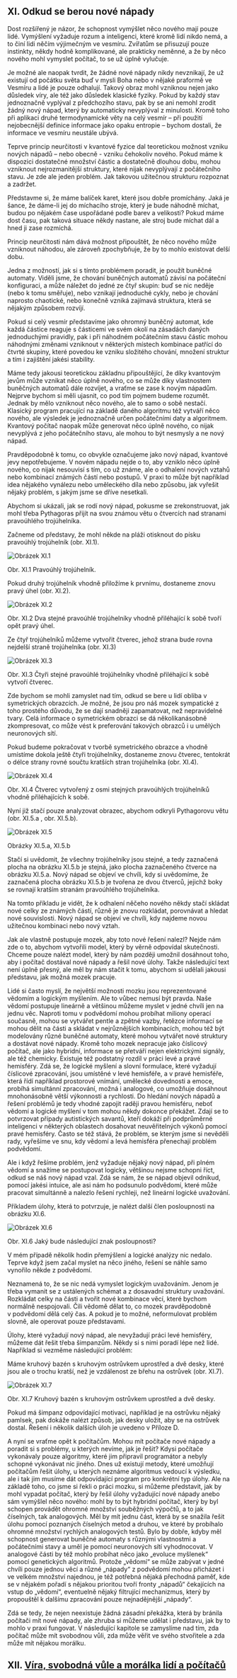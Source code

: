 ## XI. Odkud se berou nové nápady

Dost rozšířený je názor, že schopnost vymýšlet něco nového mají pouze lidé.
Vymýšlení vyžaduje rozum a inteligenci, které kromě lidí nikdo nemá,
a to činí lidi něčím výjimečným ve vesmíru. Zvířatům se přisuzují pouze instinkty,
někdy hodně komplikované, ale prakticky neměnné, a že by něco nového mohl vymyslet počítač,
to se už úplně vylučuje.

Je možné ale naopak tvrdit, že žádné nové nápady nikdy nevznikají, že už existují od počátku světa
buď v mysli Boha nebo v nějaké praformě ve Vesmíru a lidé je pouze odhalují.
Takový obraz mohl vzniknou nejen jako důsledek víry, ale též jako důsledek klasické fyziky.
Pokud by každý stav jednoznačně vyplýval z předchozího stavu, pak by se ani nemohl zrodit žádný nový nápad,
který by automaticky nevyplýval z minulosti. Kromě toho při aplikaci druhé termodynamické věty
na celý vesmír – při použití nejobecnější definice informace jako opaku entropie – bychom dostali,
že informace ve vesmíru neustále ubývá.

Teprve princip neurčitosti v kvantové fyzice dal teoretickou možnost vzniku nových nápadů – nebo obecně - vzniku
čehokoliv nového. Pokud máme k dispozici dostatečné množství částic a dostatečně dlouhou dobu,
mohou vzniknout nejrozmanitější struktury, které nijak nevyplývají z počátečního stavu.
Je zde ale jeden problém. Jak takovou užitečnou strukturu rozpoznat a zadržet.

Představme si, že máme balíček karet, které jsou dobře promíchány. Jaká je šance,
že dáme-li jej do míchacího stroje, který je bude náhodně míchat, budou po nějakém čase
uspořádané podle barev a velikosti? Pokud máme dost času, pak taková situace někdy nastane,
ale stroj bude míchat dál a hned ji zase rozmíchá.

Princip neurčitosti nám dává možnost připouštět, že něco nového může vzniknout náhodou, ale zároveň zpochybňuje,
že by to mohlo existovat delší dobu.

Jedna z možností, jak si s tímto problémem poradit, je použít buněčné automaty.
Viděli jsme, že chování buněčných automatů závisí na počáteční konfiguraci, a může náležet do jedné
ze čtyř skupin: buď se nic neděje (nebo k tomu směřuje), nebo vznikají jednoduché cykly,
nebo je chování naprosto chaotické, nebo konečně vzniká zajímavá struktura,
která se nějakým způsobem rozvíjí.

Pokud si celý vesmír představíme jako ohromný buněčný automat, kde každá částice reaguje s částicemi
ve svém okolí na zásadách daných jednoduchými pravidly, pak i při náhodném počátečním stavu částic
mohou náhodnými změnami vzniknout v některých místech kombinace patřící do čtvrté skupiny,
které povedou ke vzniku složitého chování, množení struktur a tím i zajištění jakési stability.

Máme tedy jakousi teoretickou základnu připouštějící, že díky kvantovým jevům může vznikat
něco úplně nového, co se může díky vlastnostem buněčných automatů dále rozvíjet,
a vraťme se zase k novým nápadům. Nejprve bychom si měli ujasnit, co pod tím pojmem budeme rozumět.
Jednak by mělo vzniknout něco nového, ale to samo o sobě nestačí. Klasický program
pracující na základě daného algoritmu též vytváří něco nového, ale výsledek je jednoznačně určen
počátečními daty a algoritmem. Kvantový počítač naopak může generovat něco úplně nového,
co nijak nevyplývá z jeho počátečního stavu, ale mohou to být nesmysly a ne nový nápad.

Pravděpodobně k tomu, co obvykle označujeme jako nový nápad, kvantové jevy nepotřebujeme.
V novém nápadu nejde o to, aby vzniklo něco úplně nového, co nijak nesouvisí s tím, co už známe,
ale o odhalení nových vztahů nebo kombinací známých částí nebo postupů.
V praxi to může být například idea nějakého vynálezu nebo uměleckého díla nebo způsobu,
jak vyřešit nějaký problém, s jakým jsme se dříve nesetkali.

Abychom si ukázali, jak se rodí nový nápad, pokusme se zrekonstruovat,
jak mohl třeba Pythagoras přijít na svou známou větu o čtvercích nad stranami pravoúhlého trojúhelníka.

Začneme od představy, že mohl někde na pláži otisknout do písku pravoúhlý trojúhelník  (obr. XI.1).

![Obrázek XI.1](../assets/img/XI1trojuhelnik1.png)

Obr. XI.1  Pravoúhlý trojúhelník.

Pokud druhý trojúhelník vhodně přiložíme k prvnímu, dostaneme znovu pravý úhel (obr. XI.2).

![Obrázek XI.2](../assets/img/XI2trojuhelnik2.png)

Obr. XI.2  Dva stejné pravoúhlé trojúhelníky vhodně přiléhající k sobě tvoří opět pravý úhel.

Ze čtyř trojúhelníků můžeme vytvořit čtverec,
jehož strana bude rovna nejdelší straně trojúhelníka (obr. XI.3)

![Obrázek XI.3](../assets/img/XI3ctverec1.png)

Obr. XI.3  Čtyři stejné pravoúhlé trojúhelníky vhodně přiléhající k sobě vytvoří čtverec.

Zde bychom se mohli zamyslet nad tím, odkud se bere u lidí obliba v symetrických obrazcích.
Je možné, že jsou pro náš mozek sympatické z toho prostého důvodu, že se dají snadněji zapamatovat,
než nepravidelné tvary. Celá informace o symetrickém obrazci se dá několikanásobně zkompresovat,
co může vést k preferování takových obrazců i u umělých neuronových sítí.

Pokud budeme pokračovat v tvorbě symetrického obrazce a vhodně umístíme dokola ještě čtyři trojúhelníky,
dostaneme znovu čtverec, tentokrát o délce strany rovné součtu kratších stran trojúhelníka (obr. XI.4).

![Obrázek XI.4](../assets/img/XI4ctverec2.png)

Obr. XI.4  Čtverec vytvořený z osmi stejných pravoúhlých trojúhelníků vhodně přiléhajících k sobě.

Nyní již stačí pouze analyzovat obrazec, abychom odkryli Pythagorovu větu (obr. XI.5.a , obr. XI.5.b).

![Obrázek XI.5](../assets/img/XI5ObrTextab.png)

Obrázky XI.5.a, XI.5.b

Stačí si uvědomit, že všechny trojúhelníky jsou stejné, a tedy zaznačená plocha na obrázku XI.5.b
je stejná, jako plocha zaznačeného čtverce na obrázku XI.5.a. Nový nápad se objeví ve chvíli,
kdy si uvědomíme, že zaznačená plocha obrázku XI.5.b je tvořena ze dvou čtverců,
jejichž boky se rovnají kratším stranám pravoúhlého trojúhelníka. 

Na tomto příkladu je vidět, že k odhalení něčeho nového někdy stačí skládat nové celky ze známých částí,
různě je znovu rozkládat, porovnávat a hledat nové souvislosti.
Nový nápad se objeví ve chvíli, kdy najdeme novou užitečnou kombinaci nebo nový vztah.

Jak ale vlastně postupuje mozek, aby toto nové řešení nalezl? Nejde nám zde o to,
abychom vytvořili model, který by věrně odpovídal skutečnosti. Chceme pouze nalézt model,
který by nám později umožnil dosáhnout toho, aby i počítač dostával nové nápady a řešil nové úlohy.
Takže následující text není úplně přesný, ale měl by nám stačit k tomu,
abychom si udělali jakousi představu, jak možná mozek pracuje.

Lidé si často myslí, že největší možnosti mozku jsou reprezentované vědomím a logickým myšlením.
Ale to vůbec nemusí být pravda. Naše vědomí postupuje lineárně a většinou můžeme myslet
v jedné chvíli jen na jednu věc. Naproti tomu v podvědomí mohou probíhat miliony operací současně,
mohou se vytvářet pentle a zpětné vazby, řetězce informací se mohou dělit na části a skládat
v nejrůznějších kombinacích, mohou též být modelovány různé buněčné automaty,
které mohou vytvářet nové struktury a dostávat nové nápady.
Kromě toho mozek nepracuje jako číslicový počítač, ale jako hybridní,
informace se přetváří nejen elektrickými signály, ale též chemicky.
Existuje též podstatný rozdíl v práci levé a pravé hemisféry. Zdá se, že logické myšlení
a slovní formulace, které vyžadují číslicové zpracování, jsou umístěné v levé hemisféře,
a v pravé hemisféře, která řídí například prostorové vnímání, umělecké dovednosti a emoce,
probíhá simultánní zpracování, možná i analogové, co umožňuje dosáhnout mnohonásobně větší výkonnosti
a rychlosti. Do hledání nových nápadů a řešení problémů je tedy vhodné zapojit raději pravou hemisféru,
neboť vědomí a logické myšlení v tom mohou někdy dokonce překážet.
Zdají se to potvrzovat případy autistických savantů, kteří dokáží při podprůměrné inteligenci
v některých oblastech dosahovat neuvěřitelných výkonů pomocí pravé hemisféry. Často se též stává,
že problém, se kterým jsme si nevěděli rady, vyřešíme ve snu, kdy vědomí a levá hemisféra
přenechají problém podvědomí.

Ale i když řešíme problém, jenž vyžaduje nějaký nový nápad, při plném vědomí a snažíme se postupovat
logicky, většinou nejsme schopni říct, odkud se náš nový nápad vzal. Zdá se nám,
že se nápad objevil odnikud, pomocí jakési intuice, ale asi nám ho podsunulo podvědomí,
které může pracovat simultánně a nalezlo řešení rychleji, než lineární logické uvažování.

Příkladem úlohy, která to potvrzuje, je nalézt další člen posloupnosti na obrázku XI.6.

![Obrázek XI.6](../assets/img/XI6o12345.png)

Obr. XI.6 Jaký bude následující znak posloupnosti?

V mém případě několik hodin přemýšlení a logické analýzy nic nedalo.
Teprve když jsem začal myslet na něco jiného, řešení se náhle samo vynořilo někde z podvědomí.

Neznamená to, že se nic nedá vymyslet logickým uvažováním. Jenom je třeba vymanit se z ustálených
schémat a z dosavadní struktury uvažování. Rozkládat celky na části a tvořit nové kombinace věcí,
které bychom normálně nespojovali. Čili vědomě dělat to, co mozek pravděpodobně v podvědomí
dělá celý čas. A pokud je to možné, neformulovat problém slovně, ale operovat pouze představami.

Úlohy, které vyžadují nový nápad, ale nevyžadují práci levé hemisféry, můžeme dát řešit
třeba šimpanzům. Někdy si s nimi poradí lépe než lidé. Například si vezměme následující problém:

Máme kruhový bazén s kruhovým ostrůvkem uprostřed a dvě desky, které jsou ale o trochu kratší,
než je vzdálenost ze břehu na ostrůvek (obr. XI.7).

![Obrázek XI.7](../assets/img/XI7desky.png)

Obr. XI.7 Kruhový bazén s kruhovým ostrůvkem uprostřed a dvě desky.

Pokud má šimpanz odpovídající motivaci, například je na ostrůvku nějaký pamlsek,
pak dokáže nalézt způsob, jak desky uložit, aby se na ostrůvek dostal.
Řešení i několik dalších úloh je uvedeno v Příloze D.

A nyní se vraťme opět k počítačům. Mohou mít počítače nové nápady a poradit si s problémy,
u kterých nevíme, jak je řešit? Kdysi počítače vykonávaly pouze algoritmy, které jim připravil programátor
a nebyly schopné vykonávat nic jiného. Dnes už existují metody, které umožňují počítačům řešit úlohy,
u kterých neznáme algoritmus vedoucí k výsledku, ale i tak jim musíme dát odpovídající program
pro konkrétní typ úlohy. Ale na základě toho, co jsme si řekli o práci mozku, si můžeme představit,
jak by mohl vypadat počítač, který by řešil úlohy vyžadující nové nápady anebo sám vymýšlel něco nového:
mohl by to být hybridní počítač, který by byl schopen provádět ohromné množství souběžných výpočtů,
a to jak číselných, tak analogových. Měl by mít jednu část, která by se snažila řešit úlohu pomocí
poznaných číselných metod a druhou, ve které by probíhalo ohromné množství rychlých analogových testů.
Bylo by dobře, kdyby měl schopnost generovat buněčné automaty s různými vlastnostmi a počátečními stavy
a uměl je pomocí neuronových sítí vyhodnocovat. V analogové části by též mohlo probíhat něco jako
„evoluce myšlenek“ pomocí genetických algoritmů. Protože „vědomí“ se může zabývat v jedné chvíli
pouze jednou věcí a různé „nápady“ z podvědomí mohou přicházet i ve velkém množství najednou,
je též potřebná nějaká přechodná paměť, kde se v nějakém pořadí s nějakou prioritou tvoří fronty
„nápadů“ čekajících na vstup do „vědomí“, eventuelně nějaký filtrující mechanizmus,
který by propouštěl k dalšímu zpracování pouze nejnadějnější „nápady“.

Zdá se tedy, že nejen neexistuje žádná zásadní překážka, která by bránila počítači mít nové nápady,
ale zhruba si můžeme udělat i představu, jak by to mohlo v praxi fungovat. V následující kapitole
se zamyslíme nad tím, zda počítač může mít svobodnou vůli, zda může věřit ve svého stvořitele
a zda může mít nějakou morálku.

## XII. [Víra, svobodná vůle a morálka lidí a počítačů](rozdzial12)

